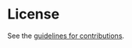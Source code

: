 # License

See the
[guidelines for contributions](https://github.com/kazuho/draft-kazuho-httpbis-reverse-tunnel/blob/main/CONTRIBUTING.md).
